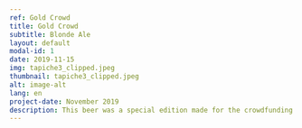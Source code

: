 ```yaml
---
ref: Gold Crowd
title: Gold Crowd
subtitle: Blonde Ale
layout: default
modal-id: 1
date: 2019-11-15
img: tapiche3_clipped.jpeg
thumbnail: tapiche3_clipped.jpeg
alt: image-alt
lang: en
project-date: November 2019
description: This beer was a special edition made for the crowdfunding campaing. It's a Blonde Ale with Golding and Nugget organic hops from our garden.
---
```


